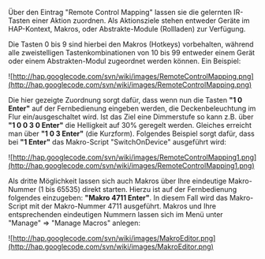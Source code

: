Über den Eintrag "Remote Control Mapping" lassen sie die gelernten IR-Tasten einer Aktion zuordnen.
Als Aktionsziele stehen entweder Geräte im HAP-Kontext, Makros, oder Abstrakte-Module (Rollladen) zur Verfügung.

Die Tasten 0 bis 9 sind hierbei den Makros (Hotkeys) vorbehalten, während alle zweistelligen Tastenkombinationen von 10 bis 99 entweder einem Gerät oder einem Abstrakten-Modul zugeordnet werden können.
Ein Beispiel:

![http://hap.googlecode.com/svn/wiki/images/RemoteControlMapping.png](http://hap.googlecode.com/svn/wiki/images/RemoteControlMapping.png)

Die hier gezeigte Zuordnung sorgt dafür, dass wenn nun die Tasten **"1 0 Enter"** auf der Fernbedienung eingeben werden, die Deckenbeleuchtung im Flur ein/ausgeschaltet wird. Ist das Ziel eine Dimmerstufe so kann z.B. über **"1 0 0 3 0 Enter"** die Helligkeit auf 30% geregelt werden. Gleiches erreicht man über **"1 0 3 Enter"** (die Kurzform).
Folgendes Beispiel sorgt dafür, dass bei **"1 Enter"** das Makro-Script "SwitchOnDevice" ausgeführt wird:

![http://hap.googlecode.com/svn/wiki/images/RemoteControlMapping1.png](http://hap.googlecode.com/svn/wiki/images/RemoteControlMapping1.png)

Als dritte Möglichkeit lassen sich auch Makros über Ihre eindeutige Makro-Nummer (1 bis 65535) direkt starten. Hierzu ist auf der Fernbedienung folgendes einzugeben: **"Makro 4711 Enter"**. In diesem Fall wird das Makro-Script mit der Makro-Nummer 4711 ausgeführt.
Makros und Ihre entsprechenden eindeutigen Nummern lassen sich im Menü unter "Manage" => "Manage Macros" anlegen:

![http://hap.googlecode.com/svn/wiki/images/MakroEditor.png](http://hap.googlecode.com/svn/wiki/images/MakroEditor.png)